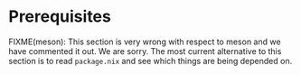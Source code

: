 # Prerequisites

<div class="warning">

FIXME(meson): This section is very wrong with respect to meson and we have commented it out.
We are sorry.
The most current alternative to this section is to read `package.nix` and see which things are being depended on.

</div>

<!--

  - GNU Autoconf (<https://www.gnu.org/software/autoconf/>) and the
    autoconf-archive macro collection
    (<https://www.gnu.org/software/autoconf-archive/>). These are
    needed to run the bootstrap script.

  - GNU Make.

  - Bash Shell. The `./configure` script relies on bashisms, so Bash is
    required.

  - A version of GCC or Clang that supports C++20.

  - `pkg-config` to locate dependencies. If your distribution does not
    provide it, you can get it from
    <http://www.freedesktop.org/wiki/Software/pkg-config>.

  - The OpenSSL library to calculate cryptographic hashes. If your
    distribution does not provide it, you can get it from
    <https://www.openssl.org>.

  - The `libbrotlienc` and `libbrotlidec` libraries to provide
    implementation of the Brotli compression algorithm. They are
    available for download from the official repository
    <https://github.com/google/brotli>.

  - cURL and its library. If your distribution does not provide it, you
    can get it from <https://curl.haxx.se/>.

  - The SQLite embedded database library, version 3.6.19 or higher. If
    your distribution does not provide it, please install it from
    <http://www.sqlite.org/>.

  - The [Boehm garbage collector](http://www.hboehm.info/gc/) to reduce
    the evaluator’s memory consumption (optional). To enable it, install
    `pkgconfig` and the Boehm garbage collector, and pass the flag
    `--enable-gc` to `configure`.

  - The `boost` library of version 1.66.0 or higher. It can be obtained
    from the official web site <https://www.boost.org/>.

  - The `editline` library of version 1.14.0 or higher. It can be
    obtained from the its repository
    <https://github.com/troglobit/editline>.

  - Recent versions of Bison and Flex to build the parser. (This is
    because Nix needs GLR support in Bison and reentrancy support in
    Flex.) For Bison, you need version 2.6, which can be obtained from
    the [GNU FTP server](ftp://alpha.gnu.org/pub/gnu/bison). For Flex,
    you need version 2.5.35, which is available on
    [SourceForge](http://lex.sourceforge.net/). Slightly older versions
    may also work, but ancient versions like the ubiquitous 2.5.4a
    won't.

  - The `libseccomp` is used to provide syscall filtering on Linux. To get
    the library, visit <https://github.com/seccomp/libseccomp>.

  - On 64-bit x86 machines only, `libcpuid` library
    is used to determine which microarchitecture levels are supported
    (e.g., as whether to have `x86_64-v2-linux` among additional system types).
    The library is available from its homepage
    <http://libcpuid.sourceforge.net>.
    This is an optional dependency and can be disabled
    by providing a `--disable-cpuid` to the `configure` script.

  - Unless `./configure --disable-tests` is specified, GoogleTest (GTest) and
    RapidCheck are required, which are available at
    <https://google.github.io/googletest/> and
    <https://github.com/emil-e/rapidcheck> respectively.

-->
